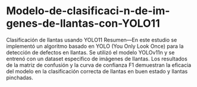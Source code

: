 # Modelo-de-clasificaci-n-de-im-genes-de-llantas-con-YOLO11
Clasificación de llantas usando YOLO11
Resumen—En este estudio se implementó un algoritmo basado en YOLO (You Only Look Once) para la detección de defectos en llantas. Se utilizó el modelo YOLOv11n y se entrenó con un dataset especifico de imágenes de llantas. Los resultados de la matriz de confusión y la curva de confianza F1 demuestran la eficacia del modelo en la clasificación correcta de llantas en buen estado y llantas pinchadas.

